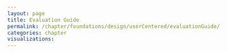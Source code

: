 ```yaml
---
layout: page
title: Evaluation Guide
permalink: /chapter/foundations/design/userCentered/evaluationGuide/
categories: chapter
visualizations:
---
```


